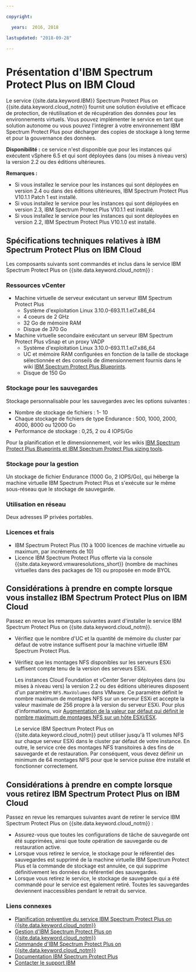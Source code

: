 ```yaml
---

copyright:

  years:  2016, 2018

lastupdated: "2018-09-28"

---
```


# Présentation d'IBM Spectrum Protect Plus on IBM Cloud

Le service {{site.data.keyword.IBM}} Spectrum Protect Plus on {{site.data.keyword.cloud_notm}} fournit une solution évolutive et efficace de protection, de réutilisation et de récupération des données pour les environnements virtuels. Vous pouvez implémenter le service en tant que solution autonome ou vous pouvez l'intégrer à votre environnement IBM Spectrum Protect Plus pour décharger des copies de stockage à long terme et pour la gouvernance des données.

**Disponibilité :** ce service n'est disponible que pour les instances qui exécutent vSphere 6.5 et qui sont déployées dans (ou mises à niveau vers) la version 2.2 ou des éditions ultérieures.

**Remarques :**
* Si vous installez le service pour les instances qui sont déployées en version 2.4 ou dans des éditions ultérieures, IBM Spectrum Protect Plus V10.1.1 Patch 1 est installé.
* Si vous installez le service pour les instances qui sont déployées en version 2.3, IBM Spectrum Protect Plus V10.1.1 est installé.
* Si vous installez le service pour les instances qui sont déployées en version 2.2, IBM Spectrum Protect Plus V10.1.0 est installé.


## Spécifications techniques relatives à IBM Spectrum Protect Plus on IBM Cloud

Les composants suivants sont commandés et inclus dans le service IBM Spectrum Protect Plus on {{site.data.keyword.cloud_notm}} :

### Ressources vCenter

* Machine virtuelle de serveur exécutant un serveur IBM Spectrum Protect Plus
   * Système d'exploitation Linux 3.10.0-693.11.1.el7.x86_64
   * 4 coeurs de 2 GHz
   * 32 Go de mémoire RAM
   * Disque de 370 Go
* Machine virtuelle secondaire exécutant un serveur IBM Spectrum Protect Plus vSnap et un proxy VADP
   * Système d'exploitation Linux 3.10.0-693.11.1.el7.x86_64
   * UC et mémoire RAM configurées en fonction de la taille de stockage sélectionnée et des conseils de dimensionnement fournis dans le wiki [IBM Spectrum Protect Plus Blueprints](https://www.ibm.com/developerworks/community/wikis/home?lang=en#!/wiki/Tivoli%20Storage%20Manager/page/IBM%20Spectrum%20Protect%20Plus%20Blueprints).
   * Disque de 150 Go

### Stockage pour les sauvegardes

Stockage personnalisable pour les sauvegardes avec les options suivantes :
* Nombre de stockage de fichiers : 1- 10
* Chaque stockage de fichiers de type Endurance : 500, 1000, 2000, 4000, 8000 ou 12000 Go
* Performance de stockage : 0,25, 2 ou 4 IOPS/Go

Pour la planification et le dimensionnement, voir les wikis [IBM Spectrum Protect Plus Blueprints et IBM Spectrum Protect Plus sizing tools](https://www.ibm.com/developerworks/community/wikis/home?lang=en#!/wiki/Tivoli%20Storage%20Manager/page/IBM%20Spectrum%20Protect%20Plus%20Blueprints).

### Stockage pour la gestion

Un stockage de fichier Endurance (1000 Go, 2 IOPS/Go), qui héberge la machine virtuelle IBM Spectrum Protect Plus et s'exécute sur le même sous-réseau que le stockage de sauvegarde.

### Utilisation en réseau

Deux adresses IP privées portables.

### Licences et frais

* IBM Spectrum Protect Plus (10 à 1000 licences de machine virtuelle au maximum, par incréments de 10)
* Licence IBM Spectrum Protect Plus offerte via la console {{site.data.keyword.vmwaresolutions_short}} (nombre de machines virtuelles dans des packages de 10) ou proposée en mode BYOL

## Considérations à prendre en compte lorsque vous installez IBM Spectrum Protect Plus on IBM Cloud

Passez en revue les remarques suivantes avant d'installer le service IBM Spectrum Protect Plus on {{site.data.keyword.cloud_notm}}.

* Vérifiez que le nombre d'UC et la quantité de mémoire du cluster par défaut de votre instance suffisent pour la machine virtuelle IBM Spectrum Protect Plus.
* Vérifiez que les montages NFS disponibles sur les serveurs ESXi suffisent compte tenu de la version des serveurs ESXi.

  Les instances Cloud Foundation et vCenter Server déployées dans (ou mises à niveau vers) la version 2.2 ou des éditions ultérieures disposent d'un paramètre `NFS.MaxVolumes` dans VMware. Ce paramètre définit le nombre maximum de montages NFS sur un serveur ESXi et accepte la valeur maximale de 256 propre à la version du serveur ESXi. Pour plus d'informations, voir [Augmentation de la valeur par défaut qui définit le nombre maximum de montages NFS sur un hôte ESXi/ESX](https://kb.vmware.com/s/article/2239).

  Le service IBM Spectrum Protect Plus on {{site.data.keyword.cloud_notm}} peut utiliser jusqu'à 11 volumes NFS sur chaque serveur ESXi dans le cluster par défaut de votre instance. En outre, le service crée des montages NFS transitoires à des fins de sauvegarde et de restauration. Par conséquent, vous devez définir un minimum de 64 montages NFS pour que le service puisse être installé et fonctionner correctement.

## Considérations à prendre en compte lorsque vous retirez IBM Spectrum Protect Plus on IBM Cloud

Passez en revue les remarques suivantes avant de retirer le service IBM Spectrum Protect Plus on {{site.data.keyword.cloud_notm}} :
* Assurez-vous que toutes les configurations de tâche de sauvegarde ont été supprimées, ainsi que toute opération de sauvegarde ou de restauration active.
* Lorsque vous retirez le service, le stockage pour le référentiel des sauvegardes est supprimé de la machine virtuelle IBM Spectrum Protect Plus et la commande de stockage est annulée, ce qui supprime définitivement les données du référentiel des sauvegardes.
* Lorsque vous retirez le service, le stockage de sauvegarde qui a été commandé pour le service est également retiré. Toutes les sauvegardes deviennent inaccessibles pendant le retrait du service.

### Liens connexes

* [Planification préventive du service IBM Spectrum Protect Plus on {{site.data.keyword.cloud_notm}}](http://www.ibm.com/support/docview.wss?uid=swg22012650)
* [Gestion d'IBM Spectrum Protect Plus on {{site.data.keyword.cloud_notm}}](managingspp.html)
* [Commande d'IBM Spectrum Protect Plus on {{site.data.keyword.cloud_notm}}](spp_ordering.html)
* [Documentation IBM Spectrum Protect Plus](https://www.ibm.com/support/knowledgecenter/en/SSNQFQ/landing/welcome_ssnqfq.html)
* [Contacter le support IBM](../vmonic/trbl_support.html)

